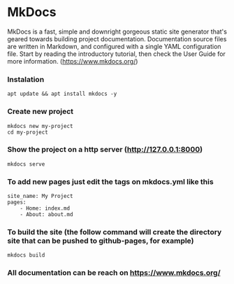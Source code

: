 # MkDocs
MkDocs is a fast, simple and downright gorgeous static site generator that's geared towards building project documentation. Documentation source files are written in Markdown, and configured with a single YAML configuration file. Start by reading the introductory tutorial, then check the User Guide for more information. (https://www.mkdocs.org/)

### Instalation
```
apt update && apt install mkdocs -y
```
### Create new project
```
mkdocs new my-project
cd my-project
```
### Show the project on a http server (http://127.0.0.1:8000)
```
mkdocs serve
```
### To add new pages just edit the tags on mkdocs.yml like this
```
site_name: My Project
pages:
    - Home: index.md
    - About: about.md
```
### To build the site (the follow command will create the directory site that can be pushed to github-pages, for example) 
```
mkdocs build
```
### All documentation can be reach on https://www.mkdocs.org/
